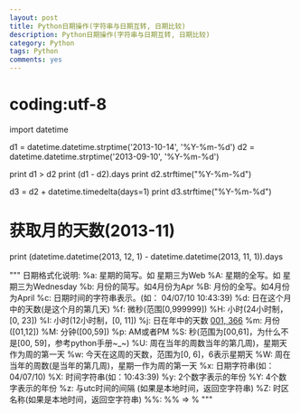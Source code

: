 ```yaml
---
layout: post
title: Python日期操作(字符串与日期互转, 日期比较)
description: Python日期操作(字符串与日期互转, 日期比较)
category: Python
tags: Python
comments: yes
---
```


# coding:utf-8

import datetime


d1 = datetime.datetime.strptime('2013-10-14', '%Y-%m-%d')
d2 = datetime.datetime.strptime('2013-09-10', '%Y-%m-%d')

print d1 > d2
print (d1 - d2).days
print d2.strftime("%Y-%m-%d")

d3 = d2 + datetime.timedelta(days=1)
print d3.strftime("%Y-%m-%d")

# 获取月的天数(2013-11)
print (datetime.datetime(2013, 12, 1) - datetime.datetime(2013, 11, 1)).days


"""
日期格式化说明:
%a: 星期的简写。如 星期三为Web
%A: 星期的全写。如 星期三为Wednesday
%b: 月份的简写。如4月份为Apr
%B: 月份的全写。如4月份为April
%c: 日期时间的字符串表示。(如： 04/07/10 10:43:39)
%d: 日在这个月中的天数(是这个月的第几天)
%f: 微秒(范围[0,999999])
%H: 小时(24小时制，[0, 23])
%I: 小时(12小时制，[0, 11])
%j: 日在年中的天数 [001, 366](是当年的第几天)
%m: 月份([01,12])
%M: 分钟([00,59])
%p: AM或者PM
%S: 秒(范围为[00,61]，为什么不是[00, 59]，参考python手册~_~)
%U: 周在当年的周数当年的第几周)，星期天作为周的第一天
%w: 今天在这周的天数，范围为[0, 6]，6表示星期天
%W: 周在当年的周数(是当年的第几周)，星期一作为周的第一天
%x: 日期字符串(如：04/07/10)
%X: 时间字符串(如：10:43:39)
%y: 2个数字表示的年份
%Y: 4个数字表示的年份
%z: 与utc时间的间隔 (如果是本地时间，返回空字符串)
%Z: 时区名称(如果是本地时间，返回空字符串)
%%: %% => %
"""